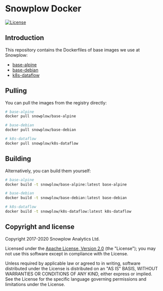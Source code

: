 # Snowplow Docker

[![License][license-image]][license]

## Introduction

This repository contains the Dockerfiles of base images we use at Snowplow:

- [base-alpine][base-alpine]
- [base-debian][base-debian]
- [k8s-dataflow][k8s-dataflow]

## Pulling

You can pull the images from the registry directly:

```bash
# base-alpine
docker pull snowplow/base-alpine

# base-debian
docker pull snowplow/base-debian

# k8s-dataflow
docker pull snowplow/k8s-dataflow
```

## Building

Alternatively, you can build them yourself:

```bash
# base-alpine
docker build -t snowplow/base-alpine:latest base-alpine

# base-debian
docker build -t snowplow/base-debian:latest base-debian

# k8s-dataflow
docker build -t snowplow/k8s-dataflow:latest k8s-dataflow
```

## Copyright and license

Copyright 2017-2020 Snowplow Analytics Ltd.

Licensed under the [Apache License, Version 2.0][license] (the "License");
you may not use this software except in compliance with the License.

Unless required by applicable law or agreed to in writing, software
distributed under the License is distributed on an "AS IS" BASIS,
WITHOUT WARRANTIES OR CONDITIONS OF ANY KIND, either express or implied.
See the License for the specific language governing permissions and
limitations under the License.

[license-image]: https://img.shields.io/badge/license-Apache--2-blue.svg?style=flat
[license]: https://www.apache.org/licenses/LICENSE-2.0

[base-alpine]: https://hub.docker.com/r/snowplow/base-alpine

[base-debian]: https://hub.docker.com/r/snowplow/base-debian

[k8s-dataflow]: https://hub.docker.com/r/snowplow/k8s-dataflow
